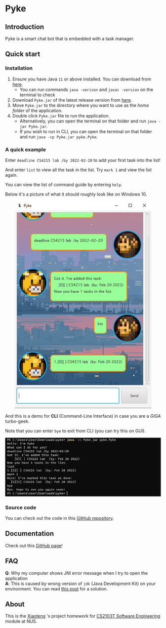 # Pyke

## Introduction

Pyke is a smart chat bot that is embedded with a task manager.

## Quick start

### Installation 

1. Ensure you have Java `11` or above installed. You can download from
   [here](https://www.oracle.com/java/technologies/javase/jdk11-archive-downloads.html).
   - You can run commands `java -verison` and `javac -version` on the terminal to check
2. Download `Pyke.jar` of the latest release version from [here](https://github.com/Rye-Catcher/ip/releases).
3. Move `Pyke.jar` to the directory where you want to use as the _home folder_ of the application.
4. Double click `Pyke.jar` file to run the application.
   - Alternatively, you can open the terminal on that folder and run `java -jar Pyke.jar`.
   - If you wish to run in CLI, you can open the terminal on that folder and run `java -cp Pyke.jar pyke.Pyke`.

### A quick example 

Enter `deadline CS4215 lab /by 2022-02-20` to add your first task into the list!

And enter `list` to view all the task in the list. Try `mark 1` and view the list again.

You can view the list of command guide by entering `help`.

Below it's a picture of what it should roughly look like on Windows 10.

<p align="center">
  <img src="docs\ug_pics\quick_example.png" />
</p>

And this is a demo for **CLI** (Command-Line Interface) in case you are a _GIGA_ turbo-geek.

Note that you can enter `bye` to exit from CLI (you can try this on GUI).

<p align="center">
  <img src="docs\ug_pics\quick_example_CLI.png" />
</p>

### Source code 

You can check out the code in this [GitHub repository](https://github.com/Rye-Catcher/ip).

## Documentation

Check out this [GitHub page](https://rye-catcher.github.io/ip/)!

## FAQ 

**Q**: Why my computer shows JNI error message when I try to open the application  
**A**: This is caused by wrong version of `jdk` (Java Development Kit) on your environment. You can read
[this post](https://stackoverflow.com/questions/22381202/a-jni-error-has-occurred-please-check-your-installation-and-try-again-in-eclips?page=1&tab=votes#tab-top)
for a solution.

## About 

This is the [Xiaoteng](https://github.com/Rye-Catcher) 's project homework for
[CS2103T Software Engineering](https://nus-cs2103-ay2122s2.github.io/website/admin/index.html) module at NUS.